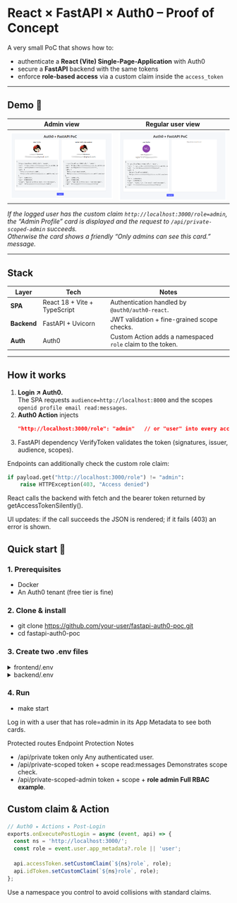 # React × FastAPI × Auth0 – Proof of Concept

A very small PoC that shows how to:

* authenticate a **React (Vite) Single-Page-Application** with Auth0  
* secure a **FastAPI** backend with the same tokens  
* enforce **role-based access** via a custom claim inside the `access_token`

---

## Demo 📸

| Admin view | Regular user view |
|------------|------------------|
| ![Admin card](assets/admin_view.png) | ![User card](assets/user_view.png) |

*If the logged user has the custom claim `http://localhost:3000/role=admin`, the “Admin Profile” card is displayed and the request to `/api/private-scoped-admin` succeeds.  
Otherwise the card shows a friendly “Only admins can see this card.” message.*

---

## Stack

| Layer      | Tech | Notes |
|------------|------|-------|
| **SPA**    | React 18 + Vite + TypeScript | Authentication handled by `@auth0/auth0-react`. |
| **Backend**| FastAPI + Uvicorn | JWT validation + fine-grained scope checks. |
| **Auth**   | Auth0 | Custom Action adds a namespaced `role` claim to the token. |

---

## How it works

1. **Login ↗ Auth0.**  
   The SPA requests `audience=http://localhost:8000` and the scopes `openid profile email read:messages`.  
2. **Auth0 Action** injects  
   ```json
   "http://localhost:3000/role": "admin"   // or "user" into every access- and ID-token.
3. FastAPI dependency VerifyToken validates the token (signatures, issuer, audience, scopes).

Endpoints can additionally check the custom role claim:

```python
if payload.get("http://localhost:3000/role") != "admin":
    raise HTTPException(403, "Access denied")

```
React calls the backend with fetch and the bearer token returned by
getAccessTokenSilently().

UI updates: if the call succeeds the JSON is rendered; if it fails (403) an error is shown.

## Quick start 🚀
### 1. Prerequisites
- Docker
- An Auth0 tenant (free tier is fine)

### 2. Clone & install
- git clone https://github.com/your-user/fastapi-auth0-poc.git
- cd fastapi-auth0-poc

### 3. Create two .env files
<details> <summary>frontend/.env</summary>
VITE_DOMAIN=dev-xxxxxxxx.eu.auth0.com
VITE_CLIENT_ID=YOUR_SPA_CLIENT_ID
VITE_AUDIENCE=http://localhost:8000
VITE_SCOPE=openid profile email read:messages
</details> <details> <summary>backend/.env</summary>
AUTH0_DOMAIN=dev-xxxxxxxx.eu.auth0.com
AUTH0_API_AUDIENCE=http://localhost:8000
AUTH0_ISSUER=https://dev-xxxxxxxx.eu.auth0.com
AUTH0_ALGORITHMS=RS256
APP_NAME_NAMESPACE=http://localhost:3000    # same namespace used in the Action
</details>

### 4. Run
- make start


Log in with a user that has role=admin in its App Metadata to see both cards.

Protected routes
Endpoint	Protection	Notes

- /api/private	token only	Any authenticated user.
- /api/private-scoped	token + scope read:messages	Demonstrates scope check.
- /api/private-scoped-admin	token + scope + **role admin    Full RBAC example**.

## Custom claim & Action

```js
// Auth0 ▸ Actions ▸ Post-Login
exports.onExecutePostLogin = async (event, api) => {
  const ns = 'http://localhost:3000/';
  const role = event.user.app_metadata?.role || 'user';

  api.accessToken.setCustomClaim(`${ns}role`, role);
  api.idToken.setCustomClaim(`${ns}role`, role);
};

```
Use a namespace you control to avoid collisions with standard claims.